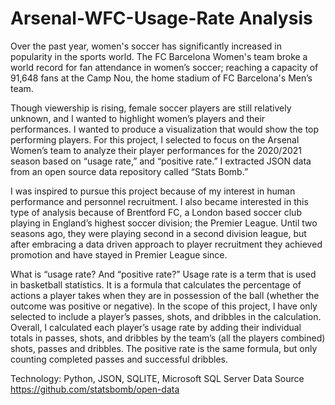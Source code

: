 # Arsenal-WFC-Usage-Rate Analysis

Over the past year, women's soccer has significantly increased in popularity in the sports world. 
The FC Barcelona Women's team broke a world record for fan attendance in women’s soccer; reaching a capacity of 91,648 fans at the Camp Nou, the home stadium of FC Barcelona's Men’s team. 

Though viewership is rising, female soccer players are still relatively unknown, and I wanted to highlight women’s players and their performances. I wanted to produce a visualization that would show the top performing players. 
For this project, I selected to focus on the Arsenal Women’s team to analyze their player performances for the 2020/2021 season based on “usage rate,” and “positive rate.” I extracted JSON data from an open source data repository called “Stats Bomb.” 

I was inspired to pursue this project because of my interest in human performance and personnel recruitment. I also became interested in this type of analysis because of Brentford FC, a London based soccer club playing in England’s highest soccer division; the Premier League. Until two seasons ago, they were playing second in a second division league, but after embracing a data driven approach to player recruitment they achieved promotion and have stayed in Premier League since. 

What is “usage rate? And “positive rate?”
Usage rate is a term that is used in basketball statistics. It is a formula that calculates the percentage of actions a player takes when they are in possession of the ball (whether the outcome was positive or negative). In the scope of this project, I have only selected to include a player’s passes, shots, and dribbles in the calculation. Overall, I calculated each player’s usage rate by adding their individual totals in passes, shots, and dribbles by the team’s (all the players combined) shots, passes and dribbles. The positive rate is the same formula, but only counting completed passes and successful dribbles. 

Technology: Python, JSON, SQLITE, Microsoft SQL Server
Data Source
https://github.com/statsbomb/open-data
